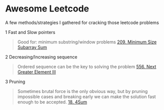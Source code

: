 # Awesome Leetcode
A few methods/strategies I gathered for cracking those leetcode problems

1 Fast and Slow pointers
> Good for: minimum substring/window problems
> [209. Minimum Size Subarray Sum](https://leetcode.com/problems/minimum-size-subarray-sum/)
> 

2 Decreasing/Increasing sequence
> Ordered sequence can be the key to solving the problem
> [556. Next Greater Element III](https://leetcode.com/problems/next-greater-element-iii/)


3 Pruning
> Sometimes brutal force is the only obvious way, but by pruning impossible cases and breaking early we can make the solution fast enough to be accepted.
> [18. 4Sum](https://leetcode.com/problems/4sum/)
